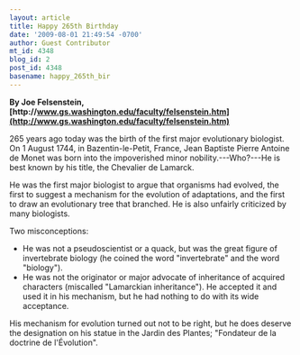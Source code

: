 ```yaml
---
layout: article
title: Happy 265th Birthday
date: '2009-08-01 21:49:54 -0700'
author: Guest Contributor
mt_id: 4348
blog_id: 2
post_id: 4348
basename: happy_265th_bir
---
```

**By Joe Felsenstein, [http&#58;//www.gs.washington.edu/faculty/felsenstein.htm](http://www.gs.washington.edu/faculty/felsenstein.htm)**

265 years ago today was the birth of the first major evolutionary biologist.  On 1 August 1744, in Bazentin-le-Petit, France, Jean Baptiste Pierre Antoine de Monet was born into the impoverished minor nobility.---Who?---He is best known by his title, the Chevalier de Lamarck.

He was the first major biologist to argue that organisms had evolved, the first to suggest a mechanism for the evolution of adaptations, and the first to draw an evolutionary tree that branched.  He is also unfairly criticized by many biologists.

Two misconceptions:


*  He was not a pseudoscientist or a quack, but was the great
figure of invertebrate biology (he coined the word "invertebrate"
and the word "biology").
*  He was not the originator or major advocate of inheritance
of acquired characters (miscalled "Lamarckian inheritance").
He accepted it and used it in his mechanism, but he had nothing
to do with its wide acceptance.


His mechanism for evolution turned out not to be right, but he does deserve the designation on his statue in the Jardin des Plantes; "Fondateur de la doctrine de l'&Eacute;volution".
